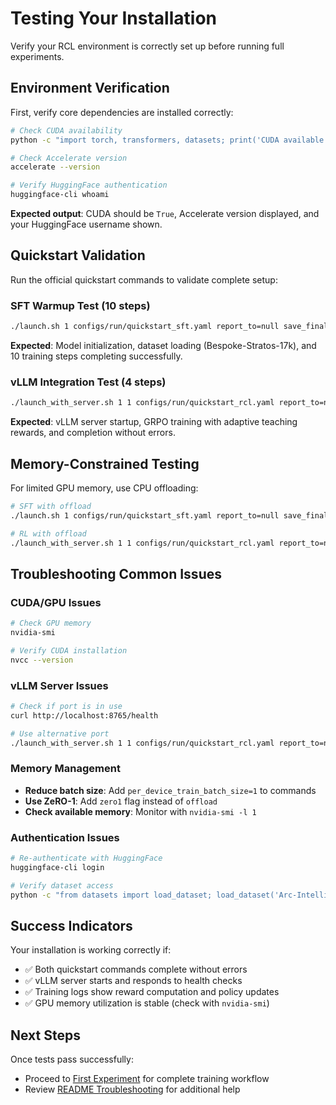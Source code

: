 
# Testing Your Installation

Verify your RCL environment is correctly set up before running full experiments.

## Environment Verification

First, verify core dependencies are installed correctly:

```bash
# Check CUDA availability
python -c "import torch, transformers, datasets; print('CUDA available:', torch.cuda.is_available())"

# Check Accelerate version
accelerate --version

# Verify HuggingFace authentication
huggingface-cli whoami
```

**Expected output**: CUDA should be `True`, Accelerate version displayed, and your HuggingFace username shown.

## Quickstart Validation

Run the official quickstart commands to validate complete setup:

### SFT Warmup Test (10 steps)

```bash
./launch.sh 1 configs/run/quickstart_sft.yaml report_to=null save_final_model=false
```

**Expected**: Model initialization, dataset loading (Bespoke-Stratos-17k), and 10 training steps completing successfully.

### vLLM Integration Test (4 steps)

```bash
./launch_with_server.sh 1 1 configs/run/quickstart_rcl.yaml report_to=null max_steps=4 eval_steps=1
```

**Expected**: vLLM server startup, GRPO training with adaptive teaching rewards, and completion without errors.

## Memory-Constrained Testing

For limited GPU memory, use CPU offloading:

```bash
# SFT with offload
./launch.sh 1 configs/run/quickstart_sft.yaml report_to=null save_final_model=false offload

# RL with offload
./launch_with_server.sh 1 1 configs/run/quickstart_rcl.yaml report_to=null max_steps=4 eval_steps=1 offload
```

## Troubleshooting Common Issues

### CUDA/GPU Issues
```bash
# Check GPU memory
nvidia-smi

# Verify CUDA installation
nvcc --version
```

### vLLM Server Issues
```bash
# Check if port is in use
curl http://localhost:8765/health

# Use alternative port
./launch_with_server.sh 1 1 configs/run/quickstart_rcl.yaml report_to=null max_steps=4 eval_steps=1 vllm_port=8766
```

### Memory Management
- **Reduce batch size**: Add `per_device_train_batch_size=1` to commands
- **Use ZeRO-1**: Add `zero1` flag instead of `offload`
- **Check available memory**: Monitor with `nvidia-smi -l 1`

### Authentication Issues
```bash
# Re-authenticate with HuggingFace
huggingface-cli login

# Verify dataset access
python -c "from datasets import load_dataset; load_dataset('Arc-Intelligence/Arc-ATLAS-Teach-v0', split='train[:1]')"
```

## Success Indicators

Your installation is working correctly if:
- ✅ Both quickstart commands complete without errors
- ✅ vLLM server starts and responds to health checks
- ✅ Training logs show reward computation and policy updates
- ✅ GPU memory utilization is stable (check with `nvidia-smi`)

## Next Steps

Once tests pass successfully:
- Proceed to [First Experiment](first-experiment.md) for complete training workflow
- Review [README Troubleshooting](../../README.md#troubleshooting) for additional help

